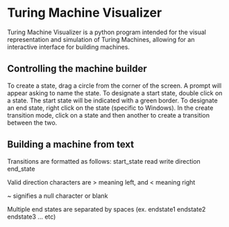 # Turing Machine Visualizer
Turing Machine Visualizer is a python program intended for the visual representation and simulation of Turing Machines, allowing for an interactive interface for building machines.
## Controlling the machine builder
To create a state, drag a circle from the corner of the screen. A prompt will appear asking to name the state.
To designate a start state, double click on a state. The start state will be indicated with a green border. To designate an end state, right click on the state (specific to Windows).
In the create transition mode, click on a state and then another to create a transition between the two.

## Building a machine from text
Transitions are formatted as follows: start_state read write direction end_state

Valid direction characters are > meaning left, and < meaning right

~ signifies a null character or blank

Multiple end states are separated by spaces (ex. endstate1 endstate2 endstate3 ... etc)
